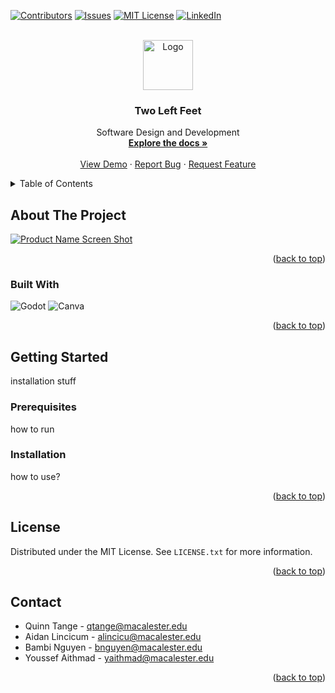 <a name="readme-top"></a>

[![Contributors][contributors-shield]][contributors-url]
[![Issues][issues-shield]][issues-url]
[![MIT License][license-shield]][license-url]
[![LinkedIn][linkedin-shield]][linkedin-url]



<!-- PROJECT LOGO -->
<br />
<div align="center">
  <a href="https://github.com/aidan-lincicum/TwoLeftFeet">
    <img src="images/logo.png" alt="Logo" width="80" height="80">
  </a>

<h3 align="center">Two Left Feet</h3>

  <p align="center">
    Software Design and Development
    <br />
    <a href="https://github.com/aidan-lincicum/TwoLeftFeet"><strong>Explore the docs »</strong></a>
    <br />
    <br />
    <a href="https://github.com/github_username/repo_name">View Demo</a>
    ·
    <a href="https://github.com/aidan-lincicum/TwoLeftFeet/issues/new?labels=bug&template=bug-report---.md">Report Bug</a>
    ·
    <a href="https://github.com/aidan-lincicum/TwoLeftFeet/issues/new?labels=enhancement&template=feature-request---.md">Request Feature</a>
  </p>
</div>



<!-- TABLE OF CONTENTS -->
<details>
  <summary>Table of Contents</summary>
  <ol>
    <li>
      <a href="#about-the-project">About The Project</a>
      <ul>
        <li><a href="#built-with">Built With</a></li>
      </ul>
    </li>
    <li>
      <a href="#getting-started">Getting Started</a>
      <ul>
        <li><a href="#prerequisites">Prerequisites</a></li>
        <li><a href="#installation">Installation</a></li>
      </ul>
    </li>
    <li><a href="#license">License</a></li>
    <li><a href="#contact">Contact</a></li>
    <li><a href="#acknowledgments">Acknowledgments</a></li>
  </ol>
</details>



<!-- ABOUT THE PROJECT -->
## About The Project

[![Product Name Screen Shot][product-screenshot]](https://example.com)

<p align="right">(<a href="#readme-top">back to top</a>)</p>



### Built With

![Godot](https://img.shields.io/badge/Godot-478CBF?style=for-the-badge&logo=GodotEngine&logoColor=white)
![Canva](https://img.shields.io/badge/Canva-%2300C4CC.svg?&style=for-the-badge&logo=Canva&logoColor=white)

<p align="right">(<a href="#readme-top">back to top</a>)</p>



<!-- GETTING STARTED -->
## Getting Started

installation stuff

### Prerequisites

how to run

### Installation

how to use?

<p align="right">(<a href="#readme-top">back to top</a>)</p>

<!-- LICENSE -->
## License

Distributed under the MIT License. See `LICENSE.txt` for more information.

<p align="right">(<a href="#readme-top">back to top</a>)</p>



<!-- CONTACT -->
## Contact

* Quinn Tange - qtange@macalester.edu
* Aidan Lincicum - alincicu@macalester.edu
* Bambi Nguyen - bnguyen@macalester.edu 
* Youssef Aithmad - yaithmad@macalester.edu

<p align="right">(<a href="#readme-top">back to top</a>)</p>


<!-- MARKDOWN LINKS & IMAGES -->
<!-- https://www.markdownguide.org/basic-syntax/#reference-style-links -->
[contributors-shield]: https://img.shields.io/github/contributors/github_username/repo_name.svg?style=for-the-badge
[contributors-url]: https://github.com/aidan-lincicum/TwoLeftFeet/graphs/contributors
[issues-shield]: https://img.shields.io/github/issues/github_username/repo_name.svg?style=for-the-badge
[issues-url]: https://github.com/aidan-lincicum/TwoLeftFeet/issues
[license-shield]: https://img.shields.io/github/license/aidan-lincicum/TwoLeftFeet.svg?style=for-the-badge
[license-url]: https://github.com/aidan-lincicum/TwoLeftFeet/LICENSE.txt
[linkedin-shield]: https://img.shields.io/badge/-LinkedIn-black.svg?style=for-the-badge&logo=linkedin&colorB=555
[linkedin-url]: https://linkedin.com/in/linkedin_username
<!-- PUT IN YOUR LINKEDIN URL ABOVE-->
[product-screenshot]: images/screenshot.png
